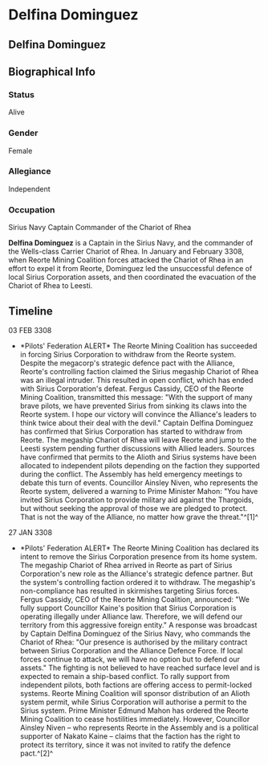 # Delfina Dominguez
## Delfina Dominguez

		

## Biographical Info

### Status

Alive

### Gender

Female

### Allegiance

Independent

### Occupation

Sirius Navy Captain
Commander of the Chariot of Rhea

**Delfina Dominguez** is a Captain in the Sirius Navy, and the commander of the Wells-class Carrier Chariot of Rhea. In January and February 3308, when Reorte Mining Coalition forces attacked the Chariot of Rhea in an effort to expel it from Reorte, Dominguez led the unsuccessful defence of local Sirius Corporation assets, and then coordinated the evacuation of the Chariot of Rhea to Leesti.

## Timeline

03 FEB 3308

- \*Pilots' Federation ALERT\*
The Reorte Mining Coalition has succeeded in forcing Sirius Corporation to withdraw from the Reorte system. Despite the megacorp's strategic defence pact with the Alliance, Reorte's controlling faction claimed the Sirius megaship Chariot of Rhea was an illegal intruder. This resulted in open conflict, which has ended with Sirius Corporation's defeat. Fergus Cassidy, CEO of the Reorte Mining Coalition, transmitted this message: "With the support of many brave pilots, we have prevented Sirius from sinking its claws into the Reorte system. I hope our victory will convince the Alliance's leaders to think twice about their deal with the devil." Captain Delfina Dominguez has confirmed that Sirius Corporation has started to withdraw from Reorte. The megaship Chariot of Rhea will leave Reorte and jump to the Leesti system pending further discussions with Allied leaders. Sources have confirmed that permits to the Alioth and Sirius systems have been allocated to independent pilots depending on the faction they supported during the conflict. The Assembly has held emergency meetings to debate this turn of events. Councillor Ainsley Niven, who represents the Reorte system, delivered a warning to Prime Minister Mahon: "You have invited Sirius Corporation to provide military aid against the Thargoids, but without seeking the approval of those we are pledged to protect. That is not the way of the Alliance, no matter how grave the threat."^[1]^

27 JAN 3308

- \*Pilots' Federation ALERT\*
The Reorte Mining Coalition has declared its intent to remove the Sirius Corporation presence from its home system. The megaship Chariot of Rhea arrived in Reorte as part of Sirius Corporation's new role as the Alliance's strategic defence partner. But the system's controlling faction ordered it to withdraw. The megaship's non-compliance has resulted in skirmishes targeting Sirius forces. Fergus Cassidy, CEO of the Reorte Mining Coalition, announced: "We fully support Councillor Kaine's position that Sirius Corporation is operating illegally under Alliance law. Therefore, we will defend our territory from this aggressive foreign entity." A response was broadcast by Captain Delfina Dominguez of the Sirius Navy, who commands the Chariot of Rhea: "Our presence is authorised by the military contract between Sirius Corporation and the Alliance Defence Force. If local forces continue to attack, we will have no option but to defend our assets." The fighting is not believed to have reached surface level and is expected to remain a ship-based conflict. To rally support from independent pilots, both factions are offering access to permit-locked systems. Reorte Mining Coalition will sponsor distribution of an Alioth system permit, while Sirius Corporation will authorise a permit to the Sirius system. Prime Minister Edmund Mahon has ordered the Reorte Mining Coalition to cease hostilities immediately. However, Councillor Ainsley Niven – who represents Reorte in the Assembly and is a political supporter of Nakato Kaine – claims that the faction has the right to protect its territory, since it was not invited to ratify the defence pact.^[2]^